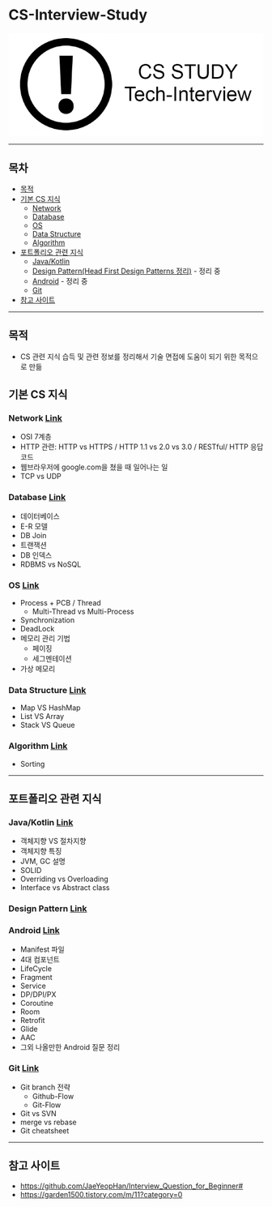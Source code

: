 # CS-Interview-Study
![타이틀](./image/title.png)

---
## 목차
- [목적](#목적)
- [기본 CS 지식](#기본-CS-지식)
  * [Network](./Network/README.md)
  * [Database](./Database/README.md)
  * [OS](./OS/README.md)
  * [Data Structure](./DataStructure/README.md)
  * [Algorithm](./Algorithm/README.md)
- [포트폴리오 관련 지식](#포트폴리오-관련-지식)
  * [Java/Kotlin](./Java/README.md)
  * [Design Pattern(Head First Design Patterns 정리)](./DesignPattern/README.md) - 정리 중
  * [Android](./Android/README.md) - 정리 중
  * [Git](./Git/README.md)
- [참고 사이트](#참고-사이트)
---
## 목적
- CS 관련 지식 습득 및 관련 정보를 정리해서 기술 면접에 도움이 되기 위한 목적으로 만듦

## 기본 CS 지식

### Network [Link](./Network/README.md)
+ OSI 7계층
+ HTTP 관련: HTTP vs HTTPS / HTTP 1.1 vs 2.0 vs 3.0 / RESTful/ HTTP 응답코드
+ 웹브라우저에 google.com을 쳤을 때 일어나는 일
+ TCP vs UDP

### Database [Link](./Database/README.md)
- 데이터베이스
- E-R 모델
- DB Join
- 트랜잭션
- DB 인덱스
- RDBMS vs NoSQL

### OS [Link](./OS/README.md)
+ Process + PCB / Thread
  * Multi-Thread vs Multi-Process
+ Synchronization
+ DeadLock
+ 메모리 관리 기법
  - 페이징
  - 세그멘테이션
+ 가상 메모리

### Data Structure [Link](./DataStructure/README.md)
+ Map VS HashMap
+ List VS Array
+ Stack VS Queue

### Algorithm [Link](./Algorithm/README.md)
+ Sorting

---
## 포트폴리오 관련 지식
### Java/Kotlin [Link](./Java/README.md)
+ 객체지향 VS 절차지향
+ 객체지향 특징
+ JVM, GC 설명
+ SOLID
+ Overriding vs Overloading
+ Interface vs Abstract class

### Design Pattern [Link](./DesignPattern/README.md)

### Android [Link](./Android/README.md)
- Manifest 파일
- 4대 컴포넌트
- LifeCycle
- Fragment
- Service
- DP/DPI/PX
- Coroutine
- Room
- Retrofit
- Glide
- AAC
- 그외 나올만한 Android 질문 정리

### Git [Link](./Git/README.md)
- Git branch 전략
  + Github-Flow
  + Git-Flow
- Git vs SVN
- merge vs rebase
- Git cheatsheet

---
## 참고 사이트
- https://github.com/JaeYeopHan/Interview_Question_for_Beginner#
- https://garden1500.tistory.com/m/11?category=0

